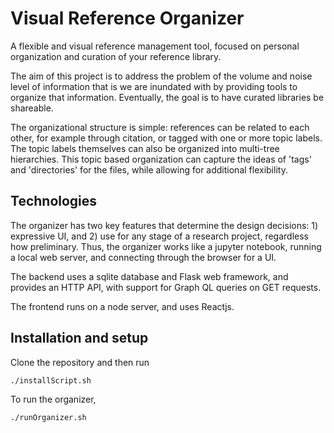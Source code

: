 # Visual Reference Organizer

A flexible and visual reference management tool, focused on personal organization and curation of your reference library.

The aim of this project is to address the problem of the volume and noise level of information that is we are inundated with by providing tools to organize that information.
Eventually, the goal is to have curated libraries be shareable.

The organizational structure is simple: references can be related to each other, for example through citation, or tagged with one or more topic labels.
The topic labels themselves can also be organized into multi-tree hierarchies.
This topic based organization can capture the ideas of 'tags' and 'directories' for the files, while allowing for additional flexibility.


## Technologies

The organizer has two key features that determine the design decisions: 1) expressive UI, and 2) use for any stage of a research project, regardless how preliminary. Thus, the organizer works like a jupyter notebook, running a local web server, and connecting through the browser for a UI.

The backend uses a sqlite database and Flask web framework, and provides an HTTP API, with support for Graph QL queries on GET requests.

The frontend runs on a node server, and uses Reactjs. 


## Installation and setup

Clone the repository and then run
```
./installScript.sh
```

To run the organizer,
```
./runOrganizer.sh
```
